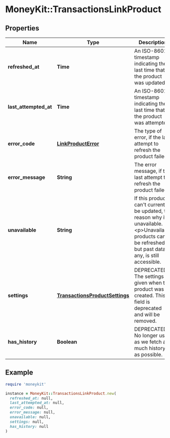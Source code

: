 # MoneyKit::TransactionsLinkProduct

## Properties

| Name | Type | Description | Notes |
| ---- | ---- | ----------- | ----- |
| **refreshed_at** | **Time** | An ISO-8601 timestamp indicating the last time that the product was updated. | [optional] |
| **last_attempted_at** | **Time** | An ISO-8601 timestamp indicating the last time that the product was attempted. | [optional] |
| **error_code** | [**LinkProductError**](LinkProductError.md) | The type of error, if the last attempt to refresh the product failed. | [optional] |
| **error_message** | **String** | The error message, if the last attempt to refresh the product failed. | [optional] |
| **unavailable** | **String** | If this product can&#39;t currently be updated, the reason why it is unavailable.         &lt;p&gt;Unavailable products can&#39;t be refreshed, but past data, if any, is still accessible. | [optional] |
| **settings** | [**TransactionsProductSettings**](TransactionsProductSettings.md) | DEPRECATED:  The settings given when this product was created.  This field is deprecated and will be removed. | [optional] |
| **has_history** | **Boolean** | DEPRECATED: No longer used as we fetch as much history as possible. |  |

## Example

```ruby
require 'moneykit'

instance = MoneyKit::TransactionsLinkProduct.new(
  refreshed_at: null,
  last_attempted_at: null,
  error_code: null,
  error_message: null,
  unavailable: null,
  settings: null,
  has_history: null
)
```

